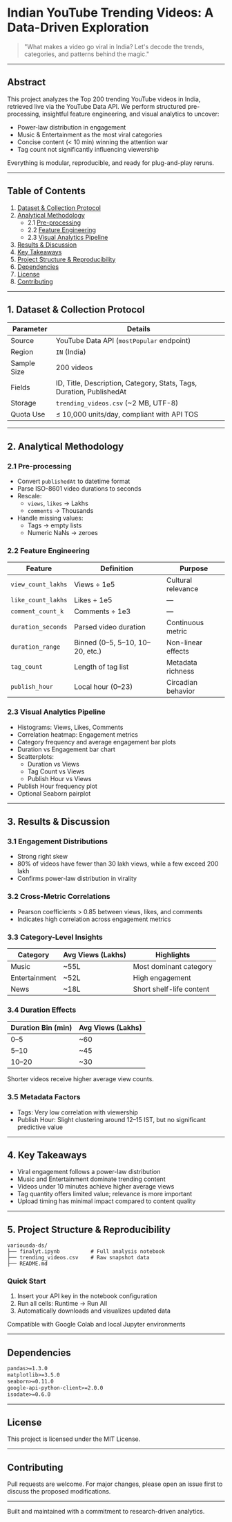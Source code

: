 # Indian YouTube Trending Videos: A Data-Driven Exploration

> "What makes a video go viral in India? Let's decode the trends, categories, and patterns behind the magic."

---

## Abstract

This project analyzes the Top 200 trending YouTube videos in India, retrieved live via the YouTube Data API. We perform structured pre-processing, insightful feature engineering, and visual analytics to uncover:

- Power-law distribution in engagement
- Music & Entertainment as the most viral categories
- Concise content (< 10 min) winning the attention war
- Tag count not significantly influencing viewership

Everything is modular, reproducible, and ready for plug-and-play reruns.

---

## Table of Contents

1. [Dataset & Collection Protocol](#1-dataset--collection-protocol)
2. [Analytical Methodology](#2-analytical-methodology)
    - 2.1 [Pre-processing](#21-pre-processing)
    - 2.2 [Feature Engineering](#22-feature-engineering)
    - 2.3 [Visual Analytics Pipeline](#23-visual-analytics-pipeline)
3. [Results & Discussion](#3-results--discussion)
4. [Key Takeaways](#4-key-takeaways)
5. [Project Structure & Reproducibility](#5-project-structure--reproducibility)
6. [Dependencies](#dependencies)
7. [License](#license)
8. [Contributing](#contributing)

---

## 1. Dataset & Collection Protocol

| Parameter        | Details |
|------------------|---------|
| Source           | YouTube Data API (`mostPopular` endpoint) |
| Region           | `IN` (India) |
| Sample Size      | 200 videos |
| Fields           | ID, Title, Description, Category, Stats, Tags, Duration, PublishedAt |
| Storage          | `trending_videos.csv` (~2 MB, UTF-8) |
| Quota Use        | ≤ 10,000 units/day, compliant with API TOS |

---

## 2. Analytical Methodology

### 2.1 Pre-processing

- Convert `publishedAt` to datetime format
- Parse ISO-8601 video durations to seconds
- Rescale:
    - `views`, `likes` → Lakhs
    - `comments` → Thousands
- Handle missing values:
    - Tags → empty lists
    - Numeric NaNs → zeroes

### 2.2 Feature Engineering

| Feature               | Definition                         | Purpose |
|-----------------------|-------------------------------------|---------|
| `view_count_lakhs`    | Views ÷ 1e5                         | Cultural relevance |
| `like_count_lakhs`    | Likes ÷ 1e5                         | — |
| `comment_count_k`     | Comments ÷ 1e3                      | — |
| `duration_seconds`    | Parsed video duration               | Continuous metric |
| `duration_range`      | Binned (0–5, 5–10, 10–20, etc.)     | Non-linear effects |
| `tag_count`           | Length of tag list                 | Metadata richness |
| `publish_hour`        | Local hour (0–23)                  | Circadian behavior |

### 2.3 Visual Analytics Pipeline

- Histograms: Views, Likes, Comments
- Correlation heatmap: Engagement metrics
- Category frequency and average engagement bar plots
- Duration vs Engagement bar chart
- Scatterplots:
    - Duration vs Views
    - Tag Count vs Views
    - Publish Hour vs Views
- Publish Hour frequency plot
- Optional Seaborn pairplot

---

## 3. Results & Discussion

### 3.1 Engagement Distributions
- Strong right skew
- 80% of videos have fewer than 30 lakh views, while a few exceed 200 lakh
- Confirms power-law distribution in virality

### 3.2 Cross-Metric Correlations
- Pearson coefficients > 0.85 between views, likes, and comments
- Indicates high correlation across engagement metrics

### 3.3 Category-Level Insights
| Category        | Avg Views (Lakhs) | Highlights |
|------------------|--------------------|------------|
| Music            | ~55L               | Most dominant category |
| Entertainment    | ~52L               | High engagement |
| News             | ~18L               | Short shelf-life content |

### 3.4 Duration Effects
| Duration Bin (min) | Avg Views (Lakhs) |
|---------------------|--------------------|
| 0–5                | ~60                |
| 5–10               | ~45                |
| 10–20              | ~30                |

Shorter videos receive higher average view counts.

### 3.5 Metadata Factors
- Tags: Very low correlation with viewership
- Publish Hour: Slight clustering around 12–15 IST, but no significant predictive value

---

## 4. Key Takeaways

- Viral engagement follows a power-law distribution
- Music and Entertainment dominate trending content
- Videos under 10 minutes achieve higher average views
- Tag quantity offers limited value; relevance is more important
- Upload timing has minimal impact compared to content quality

---

## 5. Project Structure & Reproducibility

```
variousda-ds/
├── finalyt.ipynb          # Full analysis notebook
├── trending_videos.csv    # Raw snapshot data
├── README.md              
```

### Quick Start

1. Insert your API key in the notebook configuration
2. Run all cells: Runtime → Run All
3. Automatically downloads and visualizes updated data

Compatible with Google Colab and local Jupyter environments

---

## Dependencies

```txt
pandas>=1.3.0
matplotlib>=3.5.0
seaborn>=0.11.0
google-api-python-client>=2.0.0
isodate>=0.6.0
```

---

## License

This project is licensed under the MIT License.

---

## Contributing

Pull requests are welcome. For major changes, please open an issue first to discuss the proposed modifications.

---

Built and maintained with a commitment to research-driven analytics.


